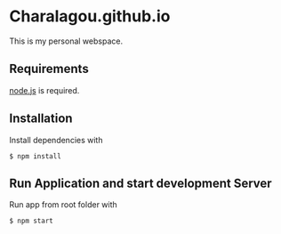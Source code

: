 # Charalagou.github.io

This is my personal webspace.

## Requirements
[node.js](http://nodejs.org) is required.

## Installation
Install dependencies with
```SH
$ npm install
```

## Run Application and start development Server
Run app from root folder with
```SH
$ npm start
```